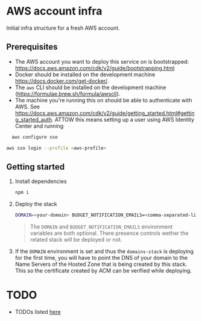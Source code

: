 # AWS account infra

Initial infra structure for a fresh AWS account.

## Prerequisites

- The AWS account you want to deploy this service on is bootstrapped: https://docs.aws.amazon.com/cdk/v2/guide/bootstrapping.html
- Docker should be installed on the development machine https://docs.docker.com/get-docker/.
- The `aws` CLI should be installed on the development machine (https://formulae.brew.sh/formula/awscli).
- The machine you're running this on should be able to authenticate with AWS. See https://docs.aws.amazon.com/cdk/v2/guide/getting_started.html#getting_started_auth. ATTOW this means setting up a user using AWS Identity Center and running

```bash
  aws configure sso
```

```bash
aws sso login --profile <aws-profile>
```

## Getting started

1. Install dependencies
   ```bash
   npm i
   ```
2. Deploy the stack

   ```bash
   DOMAIN=<your-domain> BUDGET_NOTIFICATION_EMAILS=<comma-separated-list-of-emails> npm run deploy -- --profile <aws-profile>
   ```

   > The `DOMAIN` and `BUDGET_NOTIFICATION_EMAILS` environment variables are both optional. There presence controls wether the related stack will be deployed or not.

3. If the `DOMAIN` environment is set and thus the `domains-stack` is deploying for the first time, you will have to point the DNS of your domain to the Name Servers of the Hosted Zone that is being created by this stack. This so the certificate created by ACM can be verified while deploying.

# TODO

- TODOs listed [here](TODO.md)
